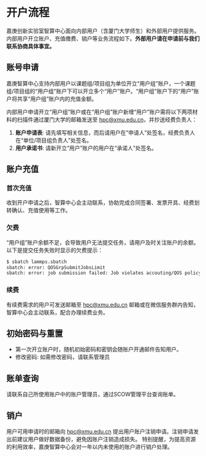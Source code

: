 # 开户流程

嘉庚创新实验室智算中心面向内部用户（含厦门大学师生）和外部用户提供服务。
内部用户开立账户、充值缴费、销户等业务流程如下。**外部用户请在申请前与我们联系协商具体事宜。**

## 账号申请

嘉庚智算中心支持内部用户以课题组/项目组为单位开立“用户组”账户，一个课题组/项目组的“用户组”账户下可以开立多个“用户”账户。“用户组”账户下的“用户”账户将共享“用户组”账户内的充值金额。

内部用户申请开立“用户组”账户或在“用户组”账户新增“用户”账户需将以下两项材料的扫描件通过厦门大学的邮箱发送至 [hpc@xmu.edu.cn](hpc@xmu.edu.cn)，并抄送经费负责人：

1. **账户申请表**: 请先填写相关信息，而后请用户在“申请人”处签名，经费负责人在“单位/项目组负责人”处签名。
2. **用户承诺书**: 请新开立“用户”账户的用户在“承诺人”处签名。

## 账户充值

### 首次充值

收到开户申请之后，智算中心会主动联系，协助完成合同签署、发票开具、经费划转确认、充值使用等工作。

### 欠费

“用户组”账户余额不足，会导致用户无法提交任务，请用户及时关注账户的余额。以下是提交任务失败时显示的欠费提示：

```bash
$ sbatch lammps.sbatch
sbatch: error: QOSGrpSubmitJobsLimit
sbatch: error: job submission failed: Job violates accouting/QOS policy (job submit limit, user's size and/or time limits)
```

### 续费

有续费需求的用户可发送邮箱至 [hpc@xmu.edu.cn](hpc@xmu.edu.cn) 邮箱或在微信服务群内告知，智算中心会主动联系，配合办理续费业务。

## 初始密码与重置

- 第一次开立账户时，随机初始密码和密钥会随账户开通邮件告知用户。
- 修改密码: 如需修改密码，请联系管理员

## 账单查询

请联系自己所使用账户中的账户管理员，通过SCOW管理平台查询账单。

## 销户

用户可用申请时的邮箱向 [hpc@xmu.edu.cn](hpc@xmu.edu.cn) 提出用户账户注销申请。注销申请发出前建议用户做好数据备份，避免因账户注销造成损失。
特别提醒，为提高资源的利用效率，嘉庚智算中心会对一年以内未使用的账户进行销户处理。
